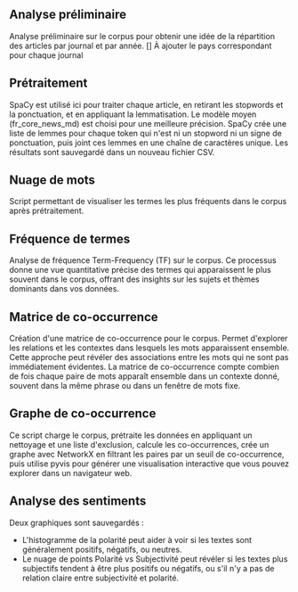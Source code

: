 ## Analyse préliminaire

Analyse préliminaire sur le corpus pour obtenir une idée de la répartition des articles par journal et par année.
[] À ajouter le pays correspondant pour chaque journal

## Prétraitement

SpaCy est utilisé ici pour traiter chaque article, en retirant les stopwords et la ponctuation, et en appliquant la lemmatisation. Le modèle moyen (fr_core_news_md) est choisi pour une meilleure précision. SpaCy crée une liste de lemmes pour chaque token qui n'est ni un stopword ni un signe de ponctuation, puis joint ces lemmes en une chaîne de caractères unique. Les résultats sont sauvegardé dans un nouveau fichier CSV.

## Nuage de mots

Script permettant de visualiser les termes les plus fréquents dans le corpus après prétraitement.

## Fréquence de termes

Analyse de fréquence Term-Frequency (TF) sur le corpus. Ce processus donne une vue quantitative précise des termes qui apparaissent le plus souvent dans le corpus, offrant des insights sur les sujets et thèmes dominants dans vos données.

## Matrice de co-occurrence

Création d'une matrice de co-occurrence pour le corpus. Permet d'explorer les relations et les contextes dans lesquels les mots apparaissent ensemble. Cette approche peut révéler des associations entre les mots qui ne sont pas immédiatement évidentes. La matrice de co-occurrence compte combien de fois chaque paire de mots apparaît ensemble dans un contexte donné, souvent dans la même phrase ou dans un fenêtre de mots fixe.

## Graphe de co-occurrence

Ce script charge le corpus, prétraite les données en appliquant un nettoyage et une liste d'exclusion, calcule les co-occurrences, crée un graphe avec NetworkX en filtrant les paires par un seuil de co-occurrence, puis utilise pyvis pour générer une visualisation interactive que vous pouvez explorer dans un navigateur web.

## Analyse des sentiments

Deux graphiques sont sauvegardés :
- L'histogramme de la polarité peut aider à voir si les textes sont généralement positifs, négatifs, ou neutres.
- Le nuage de points Polarité vs Subjectivité peut révéler si les textes plus subjectifs tendent à être plus positifs ou négatifs, ou s'il n'y a pas de relation claire entre subjectivité et polarité.
